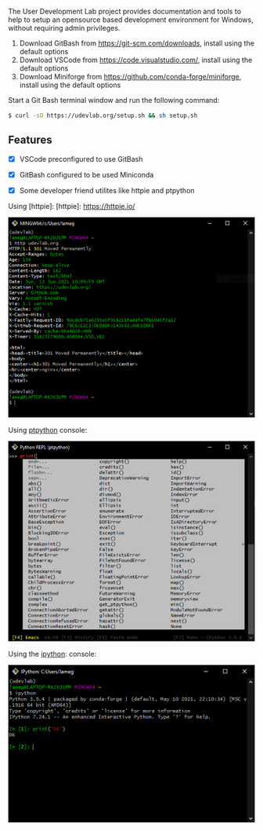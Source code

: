 The User Development Lab project provides documentation and tools to help to setup an opensource based development environment for Windows, without requiring admin privileges.

1. Download GitBash from https://git-scm.com/downloads, install using the default options
1. Download VSCode from https://code.visualstudio.com/, install using the default options
1. Download Miniforge from https://github.com/conda-forge/miniforge, install using the default options

Start a Git Bash terminal window and run the following command:
```sh
$ curl -sO https://udevlab.org/setup.sh && sh setup.sh
```

## Features

- [x] VSCode preconfigured to use GitBash
- [x] GitBash configured to be used Miniconda
- [x] Some developer friend utilites like httpie and ptpython



Using [httpie]:
[httpie]: https://httpie.io/

![](images/screen.png)

Using [ptpython] console:

[ptpython]: https://github.com/prompt-toolkit/ptpython

![](images/ptpython.png)

Using the [ipython]: console:

[ipython]: https://ipython.org/

![](images/ipython.png)